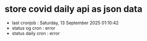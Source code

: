 # store covid daily api as json data

- last cronjob : Saturday, 13 September 2025 01:10:42
- status og cron : error
- status daily cron : error
      
      